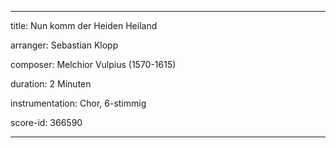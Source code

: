 ---

title: Nun komm der Heiden Heiland

arranger: Sebastian Klopp

composer: Melchior Vulpius (1570-1615)

duration: 2 Minuten

instrumentation: Chor, 6-stimmig

score-id: 366590

---